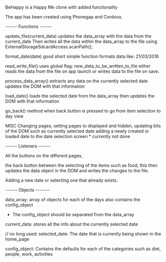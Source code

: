 BeHappy is a Happy Me clone with added functionality

The app has been created using Phonegap and Cordova.

------ Functions ------

update_file(current_data)
  updates the data_array with the data from the current_date
  Then writes all the data within the data_array to the file using ExternalStorageSdcardAccess.scanPath();

format_date(date)
  good short simple function formats data like: 21/03/2016

read_write_file()
  uses global flag: new_data_to_be_written_to_file
  either reads the data from the file on app launch or writes data to the file on save.

process_data_array()
  extracts any data on the currently selected date
  updates the DOM with that information

load_date()
  loads the selected date from the data_array
  then updates the DOM with that information

go_back()
  method when back button is pressed to go from item selection to day view

MISC
  Changing pages, setting pages to displayed and hidden,
  updating bits of the DOM such as currently selected date
  adding a newly created or loaded date to the date selection screen
    * currently not done

------ Listeners ------

All the buttons on the different pages,

the back button between the selecting of the items such as food, this then updates the data object in the DOM and writes the changes to the file.

Adding a new date or selecting one that already exists.

------ Objects -------

data_array:
  array of objects for each of the days
  also contains the config_object
  * The config_object should be separated from the data_array

current_data:
  stores all the info about the currently selected date

// no long used: selected_date:
  The date that is currently being shown in the home_page

config_object:
  Contains the defaults for each of the categories such as diet, people, work, activities
